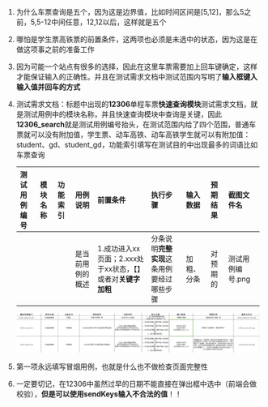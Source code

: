 1. 为什么车票查询是五个，因为这是边界值，比如时间区间是[5,12]，那么5之前，5,5-12中间任意，12,12以后，这样就是五个
2. 哪怕是学生票高铁票的前置条件，这两项也必须是未选中的状态，因为这是在做这项事之前的准备工作
3. 因为可能一个站点有很多的选择，因此在这里车票需要加上回车键确定，这样才能保证输入的正确性。并且在测试需求文档中测试范围内写明了**输入框键入输入值并回车的方式**
4. 测试需求文档：标题中出现的**12306**单程车票**快速查询模块**测试需求文档，就是测试用例中的模块名称，并且快速查询模块中查询是关键，因此**12306_search**就是测试用例编号抬头，在测试范围内给了四个范围，普通车票就可以没有附加值，学生票、动车高铁、动车高铁学生就可以有附加值：student、gd、student_gd，功能索引填写在测试目的中出现最多的词语比如车票查询

   | 测试用例编号 | 模块名称 | 功能索引 | 用例说明         | 前置条件                                                    | 执行步骤                                   | 输入数据   | 预期结果 | 截图文件名       |
   | ------------ | -------- | -------- | ---------------- | ----------------------------------------------------------- | ------------------------------------------ | ---------- | -------- | ---------------- |
   |              |          |          | 是当前用例的概述 | 1.成功进入xx页面；2.xxx处于xx状态，【】或者对**关键字加粗** | 分条说明**完整实现**这条用例要经过哪些步骤 | 加粗、分条 | 对预期的 | 测试用例编号.png |

   ![image-20241017113213623](README.assets/image-20241017113213623.png)
5. 第一项永远填写冒烟用例，也就是什么也不做检查页面完整性
6. 一定要切记，在12306中虽然过早的日期不能直接在弹出框中选中（前端会做校验），**但是可以使用sendKeys输入不合法的值**！！
